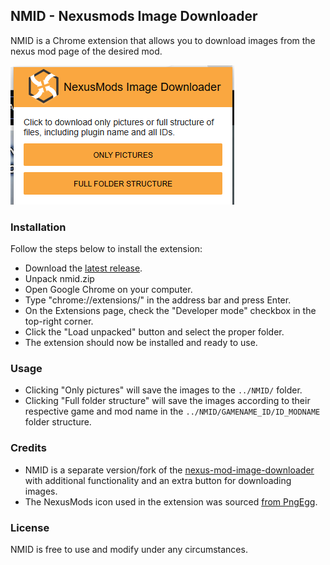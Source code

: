 ## NMID - Nexusmods Image Downloader
NMID is a Chrome extension that allows you to download images from the nexus mod page of the desired mod.

![](example.png)

### Installation
Follow the steps below to install the extension:

- Download the [latest release](https://github.com/gkalian/nmid/releases).
- Unpack nmid.zip
- Open Google Chrome on your computer.
- Type "chrome://extensions/" in the address bar and press Enter.
- On the Extensions page, check the "Developer mode" checkbox in the top-right corner.
- Click the "Load unpacked" button and select the proper folder.
- The extension should now be installed and ready to use.

### Usage

- Clicking "Only pictures" will save the images to the `../NMID/` folder. 
- Clicking "Full folder structure" will save the images according to their respective game and mod name in the `../NMID/GAMENAME_ID/ID_MODNAME` folder structure.

### Credits
- NMID is a separate version/fork of the [nexus-mod-image-downloader](https://github.com/lazytwinkletoes/nexus-mod-image-downloader) with additional functionality and an extra button for downloading images. 
- The NexusMods icon used in the extension was sourced [from PngEgg](https://www.pngegg.com/en/png-ibdop).

### License
NMID is free to use and modify under any circumstances.